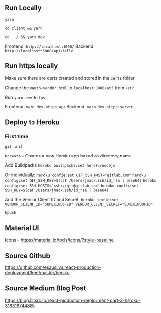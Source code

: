 ## Run Locally

`yarn`

`cd client && yarn`

`cd ../ && yarn dev`

Frontend: `http://localhost:3000/`
Backend: `http://localhost:5000/api/hello`

## Run https locally

Make sure there are certs created and stored in the `certs` folder

Change the `oauth-vendor.html` to `localhost:3000/at?` from `/at?`

Run `yarn dev-https`

Frontend: `yarn dev-https:app`
Backend: `yarn dev-https:server`


## Deploy to Heroku

### First time

`git init`

`hcreate` - Creates a new Heroku app based on directory name

Add Buildpacks
`heroku buildpacks:set heroku/nodejs`


Or individually:
`heroku config:set GIT_SSH_HOST="gitlab.com"`
`heroku config:set GIT_SSH_KEY=$(cat /Users/jmac/.ssh/id_rsa | base64)`
`heroku config:set SSH_HOSTS="ssh://git@gitlab.com"`
`heroku config:set SSH_KEY=$(cat /Users/jmac/.ssh/id_rsa | base64)`

And the Vendor Client ID and Secret:
`heroku config:set VENDOR_CLIENT_ID="SOMEKINDOFID" VENDOR_CLIENT_SECRET="SOMEKINDOFID"`

`hpush`

## Material UI

Icons - https://material.io/tools/icons/?style=baseline

## Source Github

https://github.com/esausilva/react-production-deployment/tree/master/heroku

## Source Medium Blog Post

https://blog.bitsrc.io/react-production-deployment-part-3-heroku-316319744885
